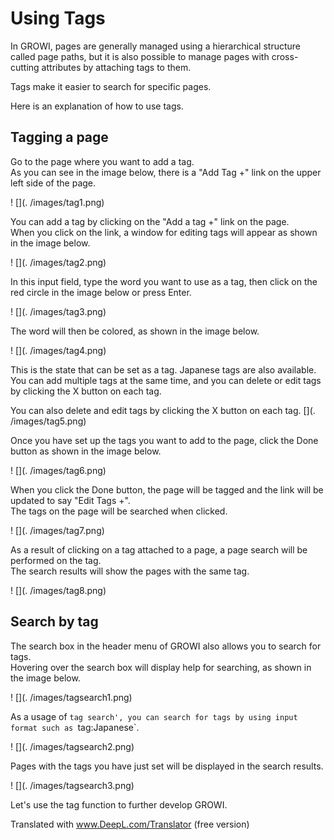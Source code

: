 # Using Tags

In GROWI, pages are generally managed using a hierarchical structure called page paths, but it is also possible to manage pages with cross-cutting attributes by attaching tags to them.

Tags make it easier to search for specific pages.

Here is an explanation of how to use tags.

## Tagging a page

Go to the page where you want to add a tag.  
As you can see in the image below, there is a "Add Tag +" link on the upper left side of the page.

! [](. /images/tag1.png)


You can add a tag by clicking on the "Add a tag +" link on the page.  
When you click on the link, a window for editing tags will appear as shown in the image below.

! [](. /images/tag2.png)

In this input field, type the word you want to use as a tag, then click on the red circle in the image below or press Enter.

! [](. /images/tag3.png)


The word will then be colored, as shown in the image below.

! [](. /images/tag4.png)


This is the state that can be set as a tag. Japanese tags are also available.  
You can add multiple tags at the same time, and you can delete or edit tags by clicking the X button on each tag.

You can also delete and edit tags by clicking the X button on each tag. [](. /images/tag5.png)

Once you have set up the tags you want to add to the page, click the Done button as shown in the image below.

! [](. /images/tag6.png)

When you click the Done button, the page will be tagged and the link will be updated to say "Edit Tags +".  
The tags on the page will be searched when clicked.

! [](. /images/tag7.png)

As a result of clicking on a tag attached to a page, a page search will be performed on the tag.  
The search results will show the pages with the same tag.

! [](. /images/tag8.png)


## Search by tag

The search box in the header menu of GROWI also allows you to search for tags.  
Hovering over the search box will display help for searching, as shown in the image below.  

! [](. /images/tagsearch1.png)

As a usage of `tag search', you can search for tags by using input format such as `tag:Japanese`.

! [](. /images/tagsearch2.png)

Pages with the tags you have just set will be displayed in the search results.

! [](. /images/tagsearch3.png)


Let's use the tag function to further develop GROWI.


Translated with www.DeepL.com/Translator (free version)